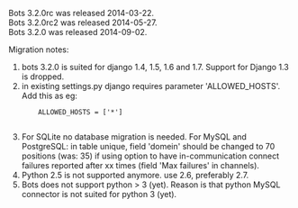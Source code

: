 Bots 3.2.0rc was released 2014-03-22.<br>
Bots 3.2.0rc2 was released 2014-05-27.<br>
Bots 3.2.0 was released 2014-09-02.<br>

Migration notes:<br>
<ol><li>bots 3.2.0 is suited for django 1.4, 1.5, 1.6 and 1.7. Support for Django 1.3 is dropped.<br>
</li><li>in existing settings.py django requires parameter 'ALLOWED_HOSTS'. Add this as eg:<br>
<pre><code>    ALLOWED_HOSTS = ['*']<br>
</code></pre>
</li><li>For SQLite no database migration is needed. For MySQL and PostgreSQL: in table unique, field 'domein' should be changed to 70 positions (was: 35) if using option to have in-communication connect failures reported after xx times (field 'Max failures' in channels).<br>
</li><li>Python 2.5 is not supported anymore. use 2.6, preferably 2.7.<br>
</li><li>Bots does not support python > 3 (yet). Reason is that python MySQL connector is not suited for python 3 (yet).